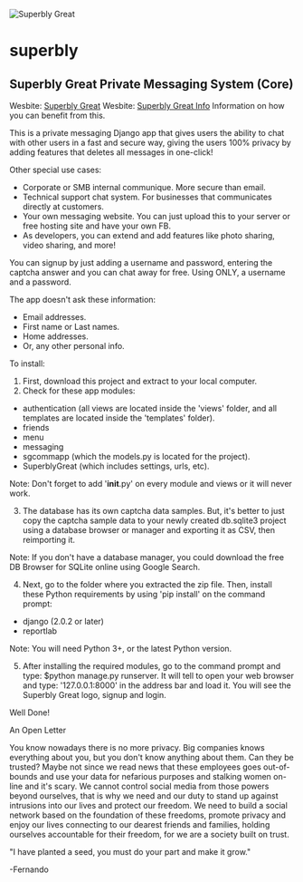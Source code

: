 ![Superbly Great][logo]

[logo]: https://i.imgur.com/UvmBiv1.png "Superbly Great"

# superbly
## Superbly Great Private Messaging System (Core)
Wesbite: [Superbly Great](https://www.superblygreat.com "Superbly Great")
Wesbite: [Superbly Great Info](http://www.superblygreat.info "Superbly Great Info") Information on how you can benefit from this.

This is a private messaging Django app that gives users the ability to chat with
other users in a fast and secure way, giving the users 100% privacy by adding
features that deletes all messages in one-click!

Other special use cases:
- Corporate or SMB internal communique. More secure than email.
- Technical support chat system. For businesses that communicates directly at customers.
- Your own messaging website. You can just upload this to your server or free hosting site and have your own FB.
- As developers, you can extend and add features like photo sharing, video sharing, and more!

You can signup by just adding a username and password, entering the captcha answer
and you can chat away for free. Using ONLY, a username and a password.

The app doesn't ask these information:
- Email addresses.
- First name or Last names.
- Home addresses.
- Or, any other personal info.

To install:
1. First, download this project and extract to your local computer.
2. Check for these app modules:
  - authentication (all views are located inside the 'views' folder, and all
  templates are located inside the 'templates' folder).
  - friends
  - menu
  - messaging
  - sgcommapp (which the models.py is located for the project).
  - SuperblyGreat (which includes settings, urls, etc).

Note: Don't forget to add '__init__.py' on every module and views or it will never work.

3. The database has its own captcha data samples. But, it's better to just copy
the captcha sample data to your newly created db.sqlite3 project using a database
browser or manager and exporting it as CSV, then reimporting it.

Note: If you don't have a database manager, you could download the free
DB Browser for SQLite online using Google Search.

4. Next, go to the folder where you extracted the zip file. Then, install these Python requirements by using 'pip install'
on the command prompt:
  - django (2.0.2 or later)
  - reportlab

Note: You will need Python 3+, or the latest Python version.

5. After installing the required modules, go to the command prompt and type: $python manage.py runserver.
It will tell to open your web browser and type: '127.0.0.1:8000' in the address bar and load it.
You will see the Superbly Great logo, signup and login.

Well Done!

An Open Letter

You know nowadays there is no more privacy. Big companies knows everything about you, but you don't
know anything about them. Can they be trusted? Maybe not since we read news that these employees goes
out-of-bounds and use your data for nefarious purposes and stalking women on-line and it's scary.
We cannot control social media from those powers beyond ourselves, that is why we need and our duty
to stand up against intrusions into our lives and protect our freedom. We need to build a social
network based on the foundation of these freedoms, promote privacy and enjoy our lives connecting
to our dearest friends and families, holding ourselves accountable for their freedom, for we are
a society built on trust.

"I have planted a seed, you must do your part and make it grow."

-Fernando
